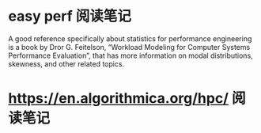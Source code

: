 # easy perf 阅读笔记
A good reference specifically about statistics for performance engineering is a book by Dror
G. Feitelson, “Workload Modeling for Computer Systems Performance Evaluation”, that has
more information on modal distributions, skewness, and other related topics.

# https://en.algorithmica.org/hpc/ 阅读笔记
